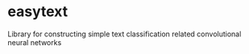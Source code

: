 # easytext
Library for constructing simple text classification related convolutional neural networks
